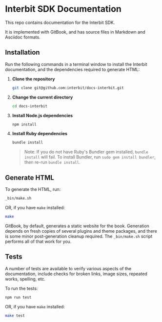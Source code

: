 # Interbit SDK Documentation

This repo contains documentation for the Interbit SDK.

It is implemented with GitBook, and has source files in Markdown and
Asciidoc formats.


## Installation

Run the following commands in a terminal window to install the Interbit
documentation, and the dependencies required to generate HTML:

1.  **Clone the repository**

    ```sh
    git clone git@github.com:interbit/docs-interbit.git
    ```

1.  **Change the current directory**

    ```sh
    cd docs-interbit
    ```

1.  **Install Node.js dependencies**

    ```sh
    npm install
    ```

1.  **Install Ruby dependencies**

    ```sh
    bundle install
    ```

    > Note: If you do not have Ruby's Bundler gem installed, `bundle
    > install` will fail. To install Bundler, run `sudo gem install
    > bundler`, then re-run `bundle install`.


## Generate HTML

To generate the HTML, run:

```sh
_bin/make.sh
```

OR, if you have `make` installed:

```sh
make
```

GitBook, by default, generates a static website for the book. Generation
depends on fresh copies of several plugins and theme packages, and there
is some minor post-generation cleanup required. The `_bin/make.sh` script
performs all of that work for you.


## Tests

A number of tests are available to verify various aspects of the
documentation, include checks for broken links, image sizes, repeated
works, spelling, etc.

To run the tests:

```sh
npm run test
```

OR, if you have `make` installed:

```sh
make test
```
